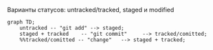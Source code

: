 Варианты статусов:  untracked/tracked, staged и modified

```mermaid
graph TD;
    untracked -- "git add" --> staged;
    staged + tracked    -- "git commit"     --> tracked/comitted;
    %%tracked/comitted -- "change"   --> staged + tracked;
```
